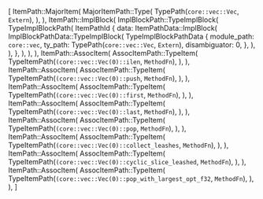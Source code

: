 [
    ItemPath::MajorItem(
        MajorItemPath::Type(
            TypePath(`core::vec::Vec`, `Extern`),
        ),
    ),
    ItemPath::ImplBlock(
        ImplBlockPath::TypeImplBlock(
            TypeImplBlockPath(
                ItemPathId {
                    data: ItemPathData::ImplBlock(
                        ImplBlockPathData::TypeImplBlock(
                            TypeImplBlockPathData {
                                module_path: `core::vec`,
                                ty_path: TypePath(`core::vec::Vec`, `Extern`),
                                disambiguator: 0,
                            },
                        ),
                    ),
                },
            ),
        ),
    ),
    ItemPath::AssocItem(
        AssocItemPath::TypeItem(
            TypeItemPath(`(core::vec::Vec(0)::ilen`, `MethodFn`),
        ),
    ),
    ItemPath::AssocItem(
        AssocItemPath::TypeItem(
            TypeItemPath(`(core::vec::Vec(0)::push`, `MethodFn`),
        ),
    ),
    ItemPath::AssocItem(
        AssocItemPath::TypeItem(
            TypeItemPath(`(core::vec::Vec(0)::first`, `MethodFn`),
        ),
    ),
    ItemPath::AssocItem(
        AssocItemPath::TypeItem(
            TypeItemPath(`(core::vec::Vec(0)::last`, `MethodFn`),
        ),
    ),
    ItemPath::AssocItem(
        AssocItemPath::TypeItem(
            TypeItemPath(`(core::vec::Vec(0)::pop`, `MethodFn`),
        ),
    ),
    ItemPath::AssocItem(
        AssocItemPath::TypeItem(
            TypeItemPath(`(core::vec::Vec(0)::collect_leashes`, `MethodFn`),
        ),
    ),
    ItemPath::AssocItem(
        AssocItemPath::TypeItem(
            TypeItemPath(`(core::vec::Vec(0)::cyclic_slice_leashed`, `MethodFn`),
        ),
    ),
    ItemPath::AssocItem(
        AssocItemPath::TypeItem(
            TypeItemPath(`(core::vec::Vec(0)::pop_with_largest_opt_f32`, `MethodFn`),
        ),
    ),
]